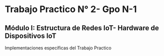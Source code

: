 # Trabajo Practico N° 2- Gpo N-1
## Módulo I: Estructura de Redes IoT- Hardware de Dispositivos IoT

Implementaciones específicas del Trabajo Practico
